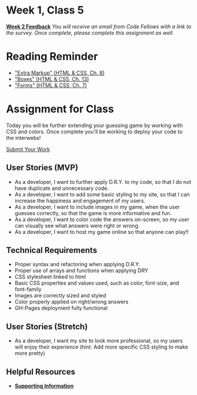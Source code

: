 # Week 1, Class 5
[**Week 2 Feedback**](https://canvas.instructure.com/courses/CF-Change-Class-ID/modules/items/CF-Change-Assignment-ID)
*You will receive an email from Code Fellows with a link to the survey. Once complete, please complete this assignment as well.*

# Reading Reminder
* ["Extra Markup" (HTML & CSS, Ch. 8)](https://canvas.instructure.com/courses/CF-Change-Class-ID/assignments/CF-Change-Assignment-ID)
* ["Boxes" (HTML & CSS, Ch. 13)](https://canvas.instructure.com/courses/CF-Change-Class-ID/modules/items/CF-Change-Assignment-ID)
* ["Forms" (HTML & CSS, Ch. 7)](https://canvas.instructure.com/courses/CF-Change-Class-ID/modules/items/CF-Change-Assignment-ID)

# Assignment for Class
Today you will be further extending your guessing game by working with CSS and colors. Once complete you'll be working to deploy your code to the interwebs!

[Submit Your Work](https://canvas.instructure.com/courses/CF-Change-Class-ID/modules/items/CF-Change-Assignment-ID)

## User Stories (MVP)
 - As a developer, I want to further apply D.R.Y. to my code, so that I do not have duplicate and unnecessary code.
 - As a developer, I want to add some basic styling to my site, so that I can increase the happiness and engagement of my users.
 - As a developer, I want to include images in my game, when the user guesses correctly, so that the game is more informative and fun.
 - As a developer, I want to color code the answers on-screen, so my user can visually see what answers were right or wrong.
 - As a developer, I want to host my game online so that anyone can play!!

## Technical Requirements
 - Proper syntax and refactoring when applying D.R.Y.
 - Proper use of arrays and functions when applying DRY
 - CSS stylesheet linked to html
 - Basic CSS properties and values used, such as color, font-size, and font-family
 - Images are correctly sized and styled
 - Color properly applied on right/wrong answers
 - GH-Pages deployment fully functional

## User Stories (Stretch)
 - As a developer, I want my site to look more professional, so my users will enjoy their experience (hint: Add more specific CSS styling to make more pretty)

## Helpful Resources
- [**Supporting Information**](support.md)
